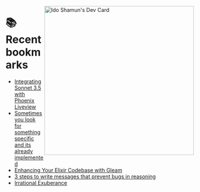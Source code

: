 <a href="https://app.daily.dev/idoshamun"><img src="https://api.daily.dev/devcards/v2/28849d86070e4c099c877ab6837c61f0.png?type=default&r=auy" align="right" width="400" alt="Ido Shamun's Dev Card"/></a>

# 📚 Recent bookmarks
<!-- BOOKMARKS:START -->
- [Integrating Sonnet 3.5 with Phoenix Liveview](https://app.daily.dev/posts/rfEdUFOfg?utm_source=rss&utm_medium=bookmarks&utm_campaign=28849d86070e4c099c877ab6837c61f0)
- [Sometimes you look for something specific and its already implemented](https://app.daily.dev/posts/phmSiyw01?utm_source=rss&utm_medium=bookmarks&utm_campaign=28849d86070e4c099c877ab6837c61f0)
- [Enhancing Your Elixir Codebase with Gleam](https://app.daily.dev/posts/4QJud2fZb?utm_source=rss&utm_medium=bookmarks&utm_campaign=28849d86070e4c099c877ab6837c61f0)
- [3 steps to write messages that prevent bugs in reasoning](https://app.daily.dev/posts/d9S26CCBg?utm_source=rss&utm_medium=bookmarks&utm_campaign=28849d86070e4c099c877ab6837c61f0)
- [Irrational Exuberance](https://app.daily.dev/posts/OBIy30kuK?utm_source=rss&utm_medium=bookmarks&utm_campaign=28849d86070e4c099c877ab6837c61f0)
<!-- BOOKMARKS:END -->
